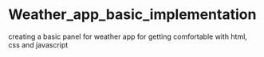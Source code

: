 # Weather_app_basic_implementation
creating a basic panel for weather app for getting comfortable with html, css and javascript
